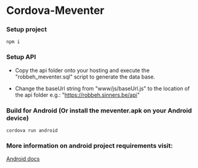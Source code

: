 # Cordova-Meventer

### Setup project
``npm i``

### Setup API
* Copy the api folder onto your hosting and execute the "robbeh_meventer.sql" script to generate the data base.

* Change the baseUrl string from "www/js/baseUrl.js" to the location of the api folder e.g.: "https://robbeh.sinners.be/api"

### Build for Android (Or install the meventer.apk on your Android device)
``cordova run android``

### More information on android project requirements visit:
[Android docs](https://cordova.apache.org/docs/en/10.x/guide/platforms/android/index.html)
